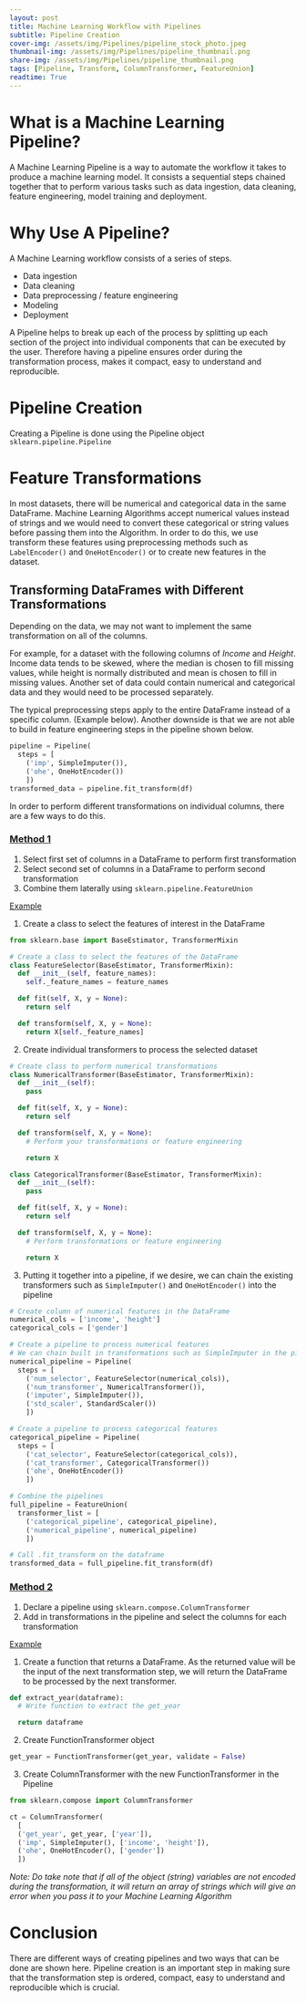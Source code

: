 ```yaml
---
layout: post
title: Machine Learning Workflow with Pipelines
subtitle: Pipeline Creation
cover-img: /assets/img/Pipelines/pipeline_stock_photo.jpeg
thumbnail-img: /assets/img/Pipelines/pipeline_thumbnail.png
share-img: /assets/img/Pipelines/pipeline_thumbnail.png
tags: [Pipeline, Transform, ColumnTransformer, FeatureUnion]
readtime: True
---
```


# What is a Machine Learning Pipeline?
A Machine Learning Pipeline is a way to automate the workflow it takes to produce a machine learning model. It consists a sequential steps chained together that to perform various tasks such as data ingestion, data cleaning, feature engineering, model training and deployment.

# Why Use A Pipeline?
A Machine Learning workflow consists of a series of steps.
- Data ingestion
- Data cleaning
- Data preprocessing / feature engineering
- Modeling
- Deployment


A Pipeline helps to break up each of the process by splitting up each section of the project into individual components that can be executed by the user. Therefore having a pipeline ensures order during the transformation process, makes it compact, easy to understand and reproducible.

# Pipeline Creation

Creating a Pipeline is done using the Pipeline object `sklearn.pipeline.Pipeline`

# Feature Transformations
In most datasets, there will be numerical and categorical data in the same DataFrame. Machine Learning Algorithms accept numerical values instead of strings and we would need to convert these categorical or string values before passing them into the Algorithm. In order to do this, we use transform these features using preprocessing methods such as `LabelEncoder()` and `OneHotEncoder()` or to create new features in the dataset.


## Transforming DataFrames with Different Transformations
Depending on the data, we may not want to implement the same transformation on all of the columns.

For example, for a dataset with the following columns of *Income* and *Height*. Income data tends to be skewed, where the median is chosen to fill missing values, while height is normally distributed and mean is chosen to fill in missing values. Another set of data could contain numerical and categorical data and they would need to be processed separately.

The typical preprocessing steps apply to the entire DataFrame instead of a specific column. (Example below). Another downside is that we are not able to build in feature engineering steps in the pipeline shown below.

```python
pipeline = Pipeline(
  steps = [
    ('imp', SimpleImputer()),
    ('ohe', OneHotEncoder())
    ])
transformed_data = pipeline.fit_transform(df)
```

In order to perform different transformations on individual columns, there are a few ways to do this.

### <u>Method 1</u>
1. Select first set of columns in a DataFrame to perform first transformation
2. Select second set of columns in a DataFrame to perform second transformation
3. Combine them laterally using `sklearn.pipeline.FeatureUnion`

<u>Example</u>

1) Create a class to select the features of interest in the DataFrame
```python
from sklearn.base import BaseEstimator, TransformerMixin

# Create a class to select the features of the DataFrame
class FeatureSelector(BaseEstimator, TransformerMixin):
  def __init__(self, feature_names):
    self._feature_names = feature_names

  def fit(self, X, y = None):
    return self

  def transform(self, X, y = None):
    return X[self._feature_names]

```
2) Create individual transformers to process the selected dataset
```python
# Create class to perform numerical transformations
class NumericalTransformer(BaseEstimator, TransformerMixin):
  def __init__(self):
    pass

  def fit(self, X, y = None):
    return self

  def transform(self, X, y = None):
    # Perform your transformations or feature engineering

    return X  
```

```python
class CategoricalTransformer(BaseEstimator, TransformerMixin):
  def __init__(self):
    pass

  def fit(self, X, y = None):
    return self

  def transform(self, X, y = None):
    # Perform transformations or feature engineering

    return X

```
3) Putting it together into a pipeline, if we desire, we can chain the existing transformers such as `SimpleImputer()` and `OneHotEncoder()` into the pipeline
```python
# Create column of numerical features in the DataFrame
numerical_cols = ['income', 'height']
categorical_cols = ['gender']

# Create a pipeline to process numerical features
# We can chain built in transformations such as SimpleImputer in the pipeline.
numerical_pipeline = Pipeline(
  steps = [
    ('num_selector', FeatureSelector(numerical_cols)),
    ('num_transformer', NumericalTransformer()),
    ('imputer', SimpleImputer()),
    ('std_scaler', StandardScaler())
    ])

# Create a pipeline to process categorical features
categorical_pipeline = Pipeline(
  steps = [
    ('cat_selector', FeatureSelector(categorical_cols)),
    ('cat_transformer', CategoricalTransformer())
    ('ohe', OneHotEncoder())
    ])

# Combine the pipelines
full_pipeline = FeatureUnion(
  transformer_list = [
    ('categorical_pipeline', categorical_pipeline),
    ('numerical_pipeline', numerical_pipeline)
    ])

# Call .fit_transform on the dataframe
transformed_data = full_pipeline.fit_transform(df)
```

### <u>Method 2</u>
1. Declare a pipeline using `sklearn.compose.ColumnTransformer`
2. Add in transformations in the pipeline and select the columns for each transformation

<u>Example</u>

1) Create a function that returns a DataFrame. As the returned value will be the input of the next transformation step, we will return the DataFrame to be processed by the next transformer.
```python
def extract_year(dataframe):
  # Write function to extract the get_year

  return dataframe

```

2) Create FunctionTransformer object
```python
get_year = FunctionTransformer(get_year, validate = False)
```

3) Create ColumnTransformer with the new FunctionTransformer in the Pipeline

```python
from sklearn.compose import ColumnTransformer

ct = ColumnTransformer(
  [
  ('get_year', get_year, ['year']),
  ('imp', SimpleImputer(), ['income', 'height']),
  ('ohe', OneHotEncoder(), ['gender'])
  ])

```

*Note: Do take note that if all of the object (string) variables are not encoded during the transformation, it will return an array of strings which will give an error when you pass it to your Machine Learning Algorithm*


# Conclusion

There are different ways of creating pipelines and two ways that can be done are shown here. Pipeline creation is an important step in making sure that the transformation step is ordered, compact, easy to understand and reproducible which is crucial.
